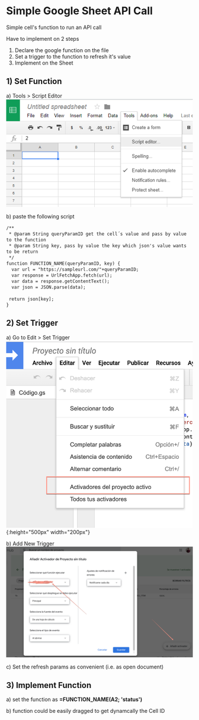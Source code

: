 # Simple Google Sheet API Call
Simple cell's function to run an API call

Have to implement on 2 steps
1) Declare the google function on the file
2) Set a trigger to the function to refresh it's value
3) Implement on the Sheet

## 1) Set Function
a) Tools > Script Editor
![Screenshot](https://github.com/edulecca/googlesheetapicall/blob/master/scriptEditor.png)

b) paste the following script 

```
/**
 * @param String queryParamID get the cell´s value and pass by value to the function
 * @param String key, pass by value the key which json's value wants to be return
 */
function FUNCTION_NAME(queryParamID, key) {
  var url = "https://sampleurl.com/"+queryParamID;
  var response = UrlFetchApp.fetch(url);
  var data = response.getContentText();
  var json = JSON.parse(data);

 return json[key];
}
```

## 2) Set Trigger
a) Go to Edit > Set Trigger
![Screenshot](https://github.com/edulecca/googlesheetapicall/blob/master/activetrigger.png){:height="500px" width="200px"}

b) Add New Trigger
![Screenshot](https://github.com/edulecca/googlesheetapicall/blob/master/activador.png)

c) Set the refresh params as convenient (i.e. as open document)

## 3) Implement Function

a) set the function as **=FUNCTION_NAME(A2; 'status')**

b) function could be easily dragged to get dynamcally the Cell ID
